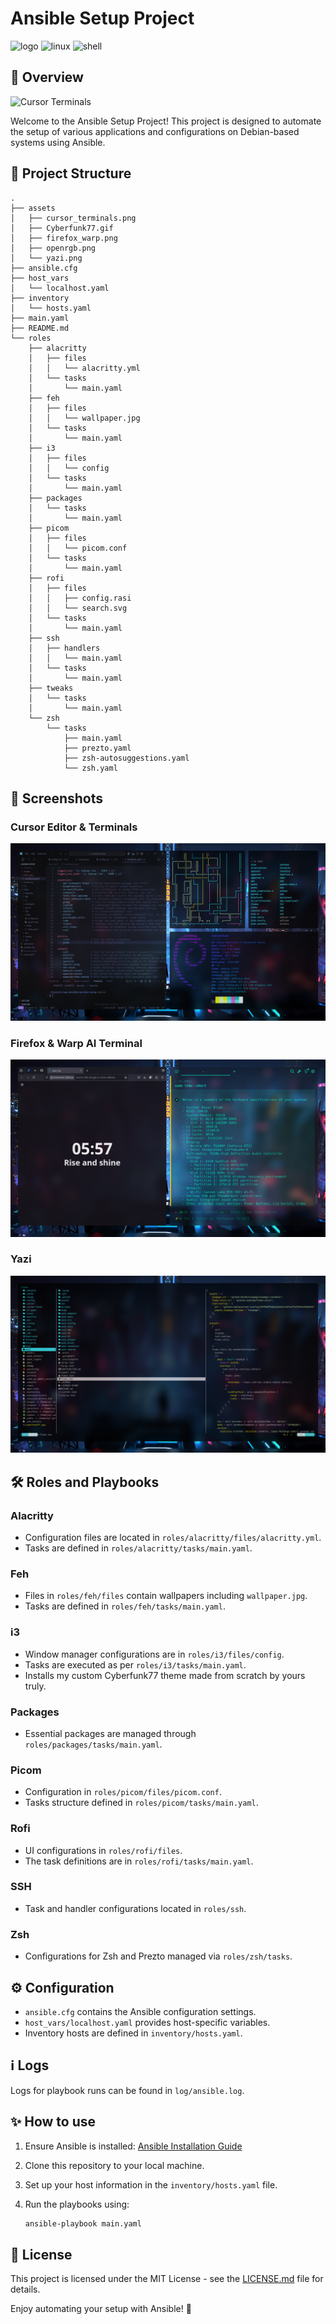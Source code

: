 # Ansible Setup Project

![logo](https://img.shields.io/badge/Ansible-2.9.6-blue) ![linux](https://img.shields.io/badge/Linux-Debian-orange) ![shell](https://img.shields.io/badge/Shell-Zsh-green)

## 🌟 Overview

![Cursor Terminals](./assets/Cyberfunk77.gif)

Welcome to the Ansible Setup Project! This project is designed to automate the setup of various applications and configurations on Debian-based systems using Ansible.

## 📂 Project Structure

```plaintext
.
├── assets
│   ├── cursor_terminals.png
│   ├── Cyberfunk77.gif
│   ├── firefox_warp.png
│   ├── openrgb.png
│   └── yazi.png
├── ansible.cfg
├── host_vars
│   └── localhost.yaml
├── inventory
│   └── hosts.yaml
├── main.yaml
├── README.md
└── roles
    ├── alacritty
    │   ├── files
    │   │   └── alacritty.yml
    │   └── tasks
    │       └── main.yaml
    ├── feh
    │   ├── files
    │   │   └── wallpaper.jpg
    │   └── tasks
    │       └── main.yaml
    ├── i3
    │   ├── files
    │   │   └── config
    │   └── tasks
    │       └── main.yaml
    ├── packages
    │   └── tasks
    │       └── main.yaml
    ├── picom
    │   ├── files
    │   │   └── picom.conf
    │   └── tasks
    │       └── main.yaml
    ├── rofi
    │   ├── files
    │   │   ├── config.rasi
    │   │   └── search.svg
    │   └── tasks
    │       └── main.yaml
    ├── ssh
    │   ├── handlers
    │   │   └── main.yaml
    │   └── tasks
    │       └── main.yaml
    ├── tweaks
    │   └── tasks
    │       └── main.yaml
    └── zsh
        └── tasks
            ├── main.yaml
            ├── prezto.yaml
            ├── zsh-autosuggestions.yaml
            └── zsh.yaml
```

## 📸 Screenshots

### Cursor Editor & Terminals
![Cursor Terminals](./assets/cursor_terminals.png)

### Firefox & Warp AI Terminal
![Firefox Warp](./assets/firefox_warp.png)

### Yazi
![Yazi](./assets/yazi.png)

## 🛠️ Roles and Playbooks

### Alacritty
- Configuration files are located in `roles/alacritty/files/alacritty.yml`.
- Tasks are defined in `roles/alacritty/tasks/main.yaml`.

### Feh
- Files in `roles/feh/files` contain wallpapers including `wallpaper.jpg`.
- Tasks are defined in `roles/feh/tasks/main.yaml`.

### i3
- Window manager configurations are in `roles/i3/files/config`.
- Tasks are executed as per `roles/i3/tasks/main.yaml`.
- Installs my custom Cyberfunk77 theme made from scratch by yours truly.

### Packages
- Essential packages are managed through `roles/packages/tasks/main.yaml`.

### Picom
- Configuration in `roles/picom/files/picom.conf`.
- Tasks structure defined in `roles/picom/tasks/main.yaml`.

### Rofi
- UI configurations in `roles/rofi/files`.
- The task definitions are in `roles/rofi/tasks/main.yaml`.

### SSH
- Task and handler configurations located in `roles/ssh`.

### Zsh
- Configurations for Zsh and Prezto managed via `roles/zsh/tasks`.

## ⚙️ Configuration

- `ansible.cfg` contains the Ansible configuration settings.
- `host_vars/localhost.yaml` provides host-specific variables.
- Inventory hosts are defined in `inventory/hosts.yaml`.

## ℹ️ Logs

Logs for playbook runs can be found in `log/ansible.log`.

## ✨ How to use

1. Ensure Ansible is installed: [Ansible Installation Guide](https://docs.ansible.com/ansible/latest/installation_guide/intro_installation.html)
2. Clone this repository to your local machine.
3. Set up your host information in the `inventory/hosts.yaml` file.
4. Run the playbooks using:

   ```sh
   ansible-playbook main.yaml
   ```

## 📜 License

This project is licensed under the MIT License - see the [LICENSE.md](LICENSE.md) file for details.

Enjoy automating your setup with Ansible! 🚀
